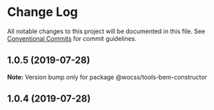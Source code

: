 # Change Log

All notable changes to this project will be documented in this file.
See [Conventional Commits](https://conventionalcommits.org) for commit guidelines.

## 1.0.5 (2019-07-28)

**Note:** Version bump only for package @wocss/tools-bem-constructor





<a name="1.0.4"></a>
## 1.0.4 (2019-07-28)
